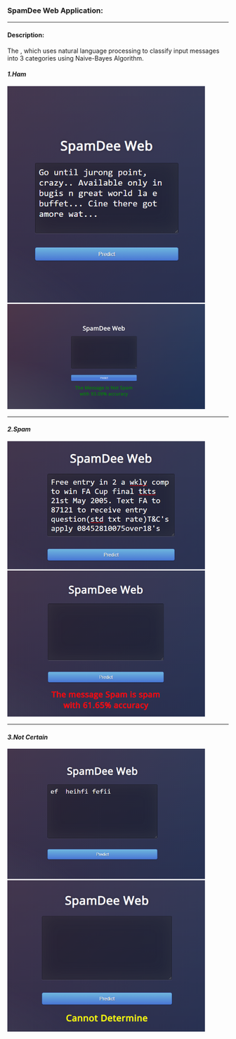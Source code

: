 ### SpamDee Web Application:
----------
#### Description:
The , which uses natural language processing to classify input messages into 3 categories using Naive-Bayes Algorithm.

#### ***1.Ham***
<img src="Images/Ham1.png" width=450>
<img src="Images/Ham2.png" width=450>

-----------

#### ***2.Spam***
<img src="Images/Spam1.png" width=450>
<img src="Images/Spam2.png" width=450>

-----------

#### ***3.Not Certain***
<img src="Images/Cannot1.png" width=450>
<img src="Images/Cannot2.png" width=450>


